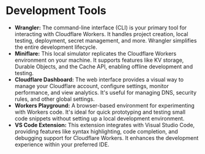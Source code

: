 # Development Tools

- **Wrangler:** The command-line interface (CLI) is your primary tool for interacting with Cloudflare Workers. It handles project creation, local testing, deployment, secret management, and more. Wrangler simplifies the entire development lifecycle.
- **Miniflare:** This local simulator replicates the Cloudflare Workers environment on your machine. It supports features like KV storage, Durable Objects, and the Cache API, enabling offline development and testing.
- **Cloudflare Dashboard:** The web interface provides a visual way to manage your Cloudflare account, configure settings, monitor performance, and view analytics. It's useful for managing DNS, security rules, and other global settings.
- **Workers Playground:** A browser-based environment for experimenting with Workers code. It's ideal for quick prototyping and testing small code snippets without setting up a local development environment.
- **VS Code Extension:** This extension integrates with Visual Studio Code, providing features like syntax highlighting, code completion, and debugging support for Cloudflare Workers. It enhances the development experience within your preferred IDE.
